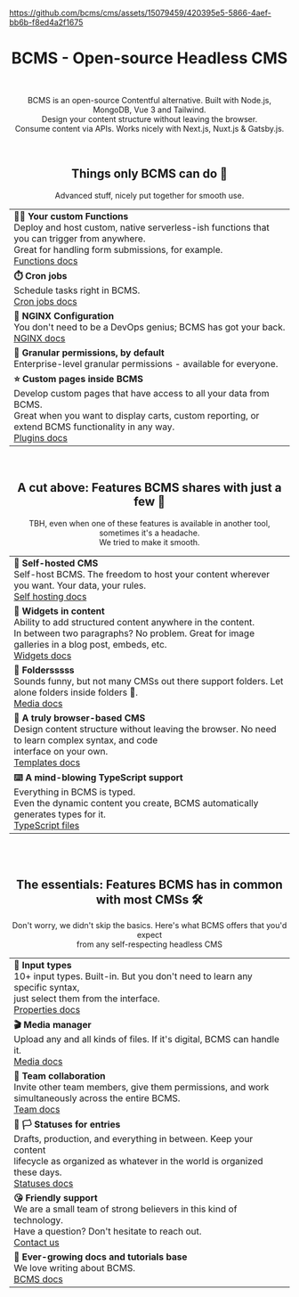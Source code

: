 https://github.com/bcms/cms/assets/15079459/420395e5-5866-4aef-bb6b-f8ed4a2f1675

<h1 align="center">
  BCMS - Open-source Headless CMS
</h1>

<!--

[![NPM Version][npm-image-ui]][npm-url-ui]
[![NPM Version][npm-image-sdk]][npm-url-sdk]
[![NPM Version][npm-image-backend]][npm-url-backend]
[![NPM Version][npm-image-client]][npm-url-client]
[![NPM Version][npm-image-cli]][npm-url-cli]
[![NPM Version][npm-image-most]][npm-url-most]
[![X](https://img.shields.io/twitter/follow/thebcms?style=social&logo=x)](https://twitter.com/thebcms)
[![Website](https://img.shields.io/badge/Website-Visit-blue)](https://www.thebcms.com) -->

<br>
<p align="center">
  BCMS is an open-source Contentful alternative. Built with Node.js, MongoDB, Vue 3 and Tailwind. <br>
  Design your content structure without leaving the browser. <br> Consume content via APIs. Works nicely with Next.js, Nuxt.js & Gatsby.js.<br>
</p>
<br>
<h2 align="center">
  Things only BCMS can do  🦄
</h2>
<p align="center">
  Advanced stuff, nicely put together for smooth use.
</p>

<table align="center">
  <tbody>
    <tr>
      <td>
        <strong>🏋️&zwj;♀️ Your custom Functions</strong> <br />
        Deploy and host custom, native serverless-ish functions that you can
        trigger from anywhere. <br />Great for handling form submissions, for
        example.<br />
        <a
          href="https://docs.thebcms.com/customization/functions"
          rel="nofollow"
          >Functions docs</a
        >
      </td>
    </tr>
    <tr>
      <td>
        <strong>⏱️ Cron jobs</strong><br />
        Schedule tasks right in BCMS. <br />
        <a href="https://docs.thebcms.com/customization/jobs" rel="nofollow"
          >Cron jobs docs</a
        >
      </td>
    </tr>
    <tr>
      <td>
        <strong>🧱 NGINX Configuration</strong><br />
        You don't need to be a DevOps genius; BCMS has got your back.<br />
        <a href="https://docs.thebcms.com/customization/nginx" rel="nofollow"
          >NGINX docs</a
        >
      </td>
    </tr>
    <tr>
      <td>
        <strong>🔏 Granular permissions, by default</strong> <br />
        Enterprise-level granular permissions - available for everyone.
      </td>
    </tr>
    <tr>
      <td>
        <strong>⭐️ Custom pages inside BCMS</strong> <br />
        Develop custom pages that have access to all your data from BCMS.
        <br />Great when you want to display carts, custom reporting, or extend
        BCMS functionality in any way.<br />
        <a href="https://docs.thebcms.com/customization/plugins" rel="nofollow"
          >Plugins docs</a
        >
      </td>
    </tr>
  </tbody>
</table>
<br>
<h2 align="center">
  A cut above: Features BCMS shares with just a few 🎩
</h2>
<p align="center">TBH, even when one of these features is available in another tool, sometimes it's a headache. <br>We tried to make it smooth.</p>

<table align="center">
  <tbody>
    <tr>
      <td>
        <strong>🏡 Self-hosted CMS</strong> <br />
        Self-host BCMS. The freedom to host your content wherever you want. Your data, your rules. <br />
        <a href="https://docs.thebcms.com/install/digitalocean" rel="nofollow"
          >Self hosting docs</a
        >
      </td>
    </tr>
    <tr>
      <td>
        <strong>🤞 Widgets in content</strong><br />
        Ability to add structured content anywhere in the content. <br />In
        between two paragraphs? No problem. Great for image galleries in a blog
        post, embeds, etc. <br />
        <a href="https://docs.thebcms.com/inside-bcms/widgets" rel="nofollow"
          >Widgets docs</a
        >
      </td>
    </tr>
    <tr>
      <td>
        <strong>📁 Foldersssss</strong><br />
        Sounds funny, but not many CMSs out there support folders. Let
        alone folders inside folders 🤯.<br />
        <a href="https://docs.thebcms.com/inside-bcms/media" rel="nofollow"
          >Media docs</a
        >
      </td>
    </tr>
    <tr>
      <td>
        <strong>🛜 A truly browser-based CMS</strong> <br />
        Design content structure without leaving the browser. No need to learn
        complex syntax, and code<br /> interface on your own.<br />
        <a href="https://docs.thebcms.com/inside-bcms/templates" rel="nofollow"
          >Templates docs</a
        >
      </td>
    </tr>
    <tr>
      <td>
        <strong>⌨️ A mind-blowing TypeScript support</strong> <br />
        Everything in BCMS is typed. <br />Even the dynamic content you create,
        BCMS automatically generates types for it. <br />
        <a href="https://github.com/bcms/cms/tree/master/backend/src/types"
          >TypeScript files</a
        >
      </td>
    </tr>
  </tbody>
</table>

<br><br>

<h2 align="center">
  The essentials: Features BCMS has in common with most CMSs  🛠️
</h2>
<p align="center">Don't worry, we didn't skip the basics. Here's what BCMS offers that you'd expect <br> from any self-respecting headless CMS</p>

<table align="center">
  <tbody>
    <tr>
      <td>
        <strong>🏡 Input types</strong> <br />
        10+ input types. Built-in. But you don't need to learn any specific syntax,<br>
        just select them from the interface. <br /><a
          href="https://docs.thebcms.com/inside-bcms/properties"
          rel="nofollow"
          >Properties docs</a
        >
      </td>
    </tr>
    <tr>
      <td>
        <strong>🎬 Media manager</strong><br />
        Upload any and all kinds of files. If it's digital, BCMS can handle it. <br>
        <a href="https://docs.thebcms.com/inside-bcms/media" rel="nofollow"
          >Media docs</a
        >
      </td>
    </tr>
    <tr>
      <td>
        <strong>👫 Team collaboration</strong><br />
        Invite other team members, give them permissions, and work simultaneously 
        across the entire BCMS. <br />
        <a
          href="https://docs.thebcms.com/inside-bcms/settings#invite-team-members"
          rel="nofollow"
          >Team docs</a
        >
      </td>
    </tr>
    <tr>
      <td>
        <strong>🚩 🏳️ Statuses for entries</strong> <br />
        Drafts, production, and everything in between. Keep your content <br />
        lifecycle as organized as whatever in the world is organized these days.<br />
        <a
          href="https://docs.thebcms.com/inside-bcms/entries#setting-the-entry-status"
          rel="nofollow"
          >Statuses docs</a
        >
      </td>
    </tr>
    <tr>
      <td>
        <strong>😘 Friendly support</strong> <br />
        We are a small team of strong believers in this kind of technology. <br />
        Have a question? Don't hesitate to reach out. <br />
        <a href="https://thebcms.com/contact" rel="nofollow">Contact us</a>
      </td>
    </tr>
    <tr>
      <td>
        <strong>🚿 Ever-growing docs and tutorials base</strong> <br />
        We love writing about BCMS. <br /><a
          href="https://docs.thebcms.com"
          rel="nofollow"
          >BCMS docs</a
        >
      </td>
    </tr>
  </tbody>
</table>

